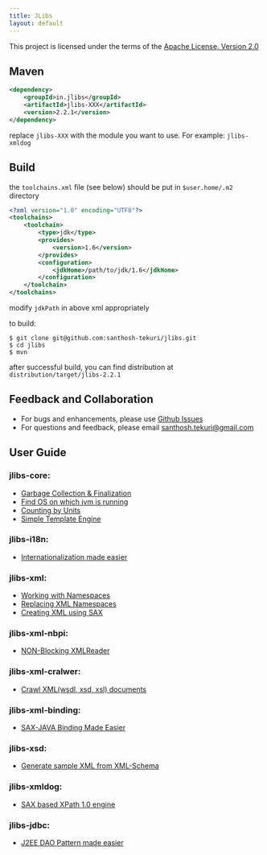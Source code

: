 ```yaml
---
title: JLibs
layout: default
---
```


This project is licensed under the terms of the [Apache License, Version 2.0](http://www.apache.org/licenses/LICENSE-2.0)

## Maven

~~~xml
<dependency>
    <groupId>in.jlibs</groupId>
    <artifactId>jlibs-XXX</artifactId>
    <version>2.2.1</version>
</dependency> 

~~~

replace `jlibs-XXX` with the module you want to use. For example: `jlibs-xmldog`

## Build

the `toolchains.xml` file (see below) should be put in `$user.home/.m2` directory

~~~xml
<?xml version="1.0" encoding="UTF8"?>
<toolchains>
    <toolchain>
        <type>jdk</type>
        <provides>
            <version>1.6</version>
        </provides>
        <configuration>
            <jdkHome>/path/to/jdk/1.6</jdkHome>
        </configuration>
    </toolchain>
</toolchains>
~~~

modify `jdkPath` in above xml appropriately

to build:

~~~
$ git clone git@github.com:santhosh-tekuri/jlibs.git
$ cd jlibs
$ mvn
~~~

after successful build, you can find distribution at `distribution/target/jlibs-2.2.1`

## Feedback and Collaboration ##

- For bugs and enhancements, please use [Github Issues](https://github.com/santhosh-tekuri/jlibs/issues)
- For questions and feedback, please email [santhosh.tekuri@gmail.com](mailto:santhosh.tekuri@gmail.com)

## User Guide

### jlibs-core: ###

* [Garbage Collection & Finalization](core/GarbageCollection.html)
* [Find OS on which jvm is running](core/OSInformation.html)
* [Counting by Units](core/Counting.html)
* [Simple Template Engine](core/TemplateMatcher.html)

### jlibs-i18n: ###

* [Internationalization made easier](i18n/Internationalization.html)

### jlibs-xml: ###

* [Working with Namespaces](xml/Namespaces.html)
* [Replacing XML Namespaces](xml/NamespaceReplacer.html)
* [Creating XML using SAX](xml/XMLDocument.html)

### jlibs-xml-nbpi: ###

* [NON-Blocking XMLReader](xml/nbp/AsyncXMLReader.html)

### jlibs-xml-cralwer: ###

* [Crawl XML(wsdl, xsd, xsl) documents](xml/crawler/XMLCrawler.html)

### jlibs-xml-binding: ###

* [SAX-JAVA Binding Made Easier](xml/binding/SAX2JavaBinding.html)

### jlibs-xsd: ###

* [Generate sample XML from XML-Schema](xsd/XSInstance.html)

### jlibs-xmldog: ###

* [SAX based XPath 1.0 engine](xmldog/XMLDog.html)

### jlibs-jdbc: ###

* [J2EE DAO Pattern made easier](jdbc/DAOPattern.html)
